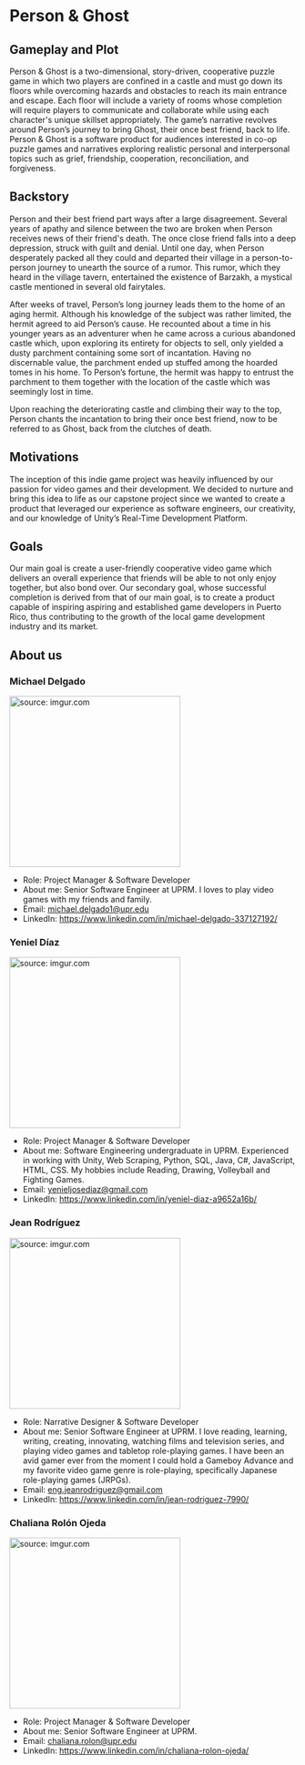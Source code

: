 # Person & Ghost
## Gameplay and Plot
Person & Ghost is a two-dimensional, story-driven, cooperative puzzle game in which two players are confined in a castle and must go down its floors while overcoming hazards and obstacles to reach its main entrance and escape. Each floor will include a variety of rooms whose completion will require players to communicate and collaborate while using each character's unique skillset appropriately. The game’s narrative revolves around Person’s journey to bring Ghost, their once best friend, back to life. Person & Ghost is a software product for audiences interested in co-op puzzle games and narratives exploring realistic personal and interpersonal topics such as grief, friendship, cooperation, reconciliation, and forgiveness. 

## Backstory
Person and their best friend part ways after a large disagreement. Several years of apathy and silence between the two are broken when Person receives news of their friend's death. The once close friend falls into a deep depression, struck with guilt and denial. Until one day, when Person desperately packed all they could and departed their village in a person-to-person journey to unearth the source of a rumor. This rumor, which they heard in the village tavern, entertained the existence of Barzakh, a mystical castle mentioned in several old fairytales. 

After weeks of travel, Person’s long journey leads them to the home of an aging hermit. Although his knowledge of the subject was rather limited, the hermit agreed to aid Person’s cause. He recounted about a time in his younger years as an adventurer when he came across a curious abandoned castle which, upon exploring its entirety for objects to sell, only yielded a dusty parchment containing some sort of incantation. Having no discernable value, the parchment ended up stuffed among the hoarded tomes in his home. To Person’s fortune, the hermit was happy to entrust the parchment to them together with the location of the castle which was seemingly lost in time. 

Upon reaching the deteriorating castle and climbing their way to the top, Person chants the incantation to bring their once best friend, now to be referred to as Ghost, back from the clutches of death. 

## Motivations
The inception of this indie game project was heavily influenced by our passion for video games and their development. We decided to nurture and bring this idea to life as our capstone project since we wanted to create a product that leveraged our experience as software engineers, our creativity, and our knowledge of Unity’s Real-Time Development Platform. 

## Goals
Our main goal is create a user-friendly cooperative video game which delivers an overall experience that friends will be able to not only enjoy together, but also bond over. Our secondary goal, whose successful completion is derived from that of our main goal, is to create a product capable of inspiring aspiring and established game developers in Puerto Rico, thus contributing to the growth of the local game development industry and its market.


## About us

### Michael Delgado 
<a href="https://imgur.com/lXBhej1"><img src="https://imgur.com/lXBhej1.png" title="source: imgur.com" width="300" height="300" /></a>
- Role: Project Manager & Software Developer 
- About me: Senior Software Engineer at UPRM. I loves to play video games with my friends and family.
- Email: michael.delgado1@upr.edu 
- LinkedIn: https://www.linkedin.com/in/michael-delgado-337127192/  


### Yeniel Díaz
<a href="https://imgur.com/WGGqiQx"><img src="https://imgur.com/WGGqiQx.png" title="source: imgur.com" width="300" height="300" /></a>
- Role: Project Manager & Software Developer 
- About me: Software Engineering undergraduate in UPRM. Experienced in working with Unity, Web Scraping, Python, SQL, Java, C#, JavaScript, HTML, CSS. My hobbies include Reading, Drawing, Volleyball and Fighting Games.
- Email: yenieljosediaz@gmail.com 
- LinkedIn: https://www.linkedin.com/in/yeniel-diaz-a9652a16b/ 


### Jean Rodríguez 
<a href="https://imgur.com/LbXrYoF"><img src="https://imgur.com/LbXrYoF.png" title="source: imgur.com" width="300" height="300" /></a>
- Role: Narrative Designer & Software Developer 
- About me: Senior Software Engineer at UPRM. I love reading, learning, writing, creating, innovating, watching films and television series, and playing video games and tabletop role-playing games. I have been an avid gamer ever from the moment I could hold a Gameboy Advance and my favorite video game genre is role-playing, specifically Japanese role-playing games (JRPGs). 
- Email: eng.jeanrodriguez@gmail.com 
- LinkedIn: https://www.linkedin.com/in/jean-rodriguez-7990/  


### Chaliana Rolón Ojeda 
<a href="https://imgur.com/ffYfdmY"><img src="https://imgur.com/ffYfdmY.png" title="source: imgur.com" width="300" height="300" /></a>
- Role: Project Manager & Software Developer 
- About me: Senior Software Engineer at UPRM. 
- Email: chaliana.rolon@upr.edu 
- LinkedIn: https://www.linkedin.com/in/chaliana-rolon-ojeda/ 


